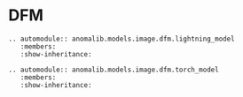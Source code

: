 # DFM

```{eval-rst}
.. automodule:: anomalib.models.image.dfm.lightning_model
   :members:
   :show-inheritance:
```

```{eval-rst}
.. automodule:: anomalib.models.image.dfm.torch_model
   :members:
   :show-inheritance:
```
